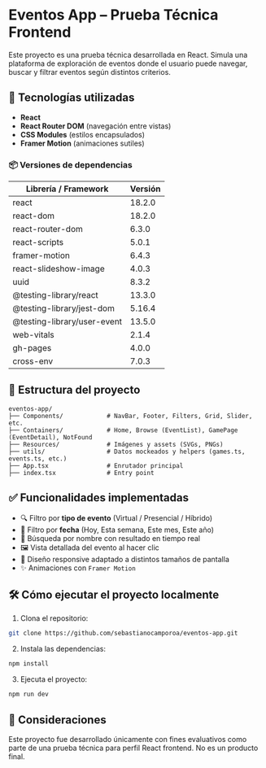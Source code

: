 # Eventos App – Prueba Técnica Frontend

Este proyecto es una prueba técnica desarrollada en React. Simula una plataforma de exploración de eventos donde el usuario puede navegar, buscar y filtrar eventos según distintos criterios.

## 🚀 Tecnologías utilizadas

- **React**
- **React Router DOM** (navegación entre vistas)
- **CSS Modules** (estilos encapsulados)
- **Framer Motion** (animaciones sutiles)

### 📦 Versiones de dependencias

| Librería / Framework         | Versión     |
|-----------------------------|-------------|
| react                       | 18.2.0      |
| react-dom                   | 18.2.0      |
| react-router-dom            | 6.3.0       |
| react-scripts               | 5.0.1       |
| framer-motion               | 6.4.3       |
| react-slideshow-image       | 4.0.3       |
| uuid                        | 8.3.2       |
| @testing-library/react      | 13.3.0      |
| @testing-library/jest-dom   | 5.16.4      |
| @testing-library/user-event | 13.5.0      |
| web-vitals                  | 2.1.4       |
| gh-pages                    | 4.0.0       |
| cross-env                   | 7.0.3       |

## 📁 Estructura del proyecto

```
eventos-app/
├── Components/            # NavBar, Footer, Filters, Grid, Slider, etc.
├── Containers/            # Home, Browse (EventList), GamePage (EventDetail), NotFound
├── Resources/             # Imágenes y assets (SVGs, PNGs)
├── utils/                 # Datos mockeados y helpers (games.ts, events.ts, etc.)
├── App.tsx                # Enrutador principal
├── index.tsx              # Entry point
```

## ✅ Funcionalidades implementadas

- 🔍 Filtro por **tipo de evento** (Virtual / Presencial / Híbrido)
- 📅 Filtro por **fecha** (Hoy, Esta semana, Este mes, Este año)
- 🧠 Búsqueda por nombre con resultado en tiempo real
- 🖼️ Vista detallada del evento al hacer clic
- 📱 Diseño responsive adaptado a distintos tamaños de pantalla
- ✨ Animaciones con `Framer Motion`

## 🛠️ Cómo ejecutar el proyecto localmente

1. Clona el repositorio:

```bash
git clone https://github.com/sebastianocamporoa/eventos-app.git
```

2. Instala las dependencias:

```bash
npm install
```

3. Ejecuta el proyecto:

```bash
npm run dev
```

## 📌 Consideraciones

Este proyecto fue desarrollado únicamente con fines evaluativos como parte de una prueba técnica para perfil React frontend. No es un producto final.
